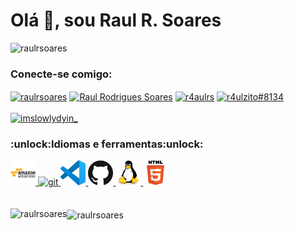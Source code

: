 <h1 align="left">Olá 👋, sou Raul R. Soares</h1>
<!-- <h3 align="center">Um desenvolvedor front-end apaixonado da Índia</h3> -->

<p align="left"> <img src= "https://komarev.com/ghpvc/?username=raulrsoares&label=Profile%20views&color=brightgreen&style=flat" alt="raulrsoares" /> </p>

<h3 align="left">Conecte-se comigo:</h3>
<conect align="left">
    <a href="https://dev.to/raulrsoares" target="blank"><img align="center" src="https://d2fltix0v2e0sb.cloudfront.net/dev-rainbow.svg" alt="raulrsoares" height="30" largura ="40"></a>
    <a href="https://www.linkedin.com/in/raul-rodrigues-soares-4b7975232" target="blank"><img align="center" src="https://raw.githubusercontent.com/rahuldkjain/github-profile-readme-generator/master/src/images/icons/Social/linked-in-alt.svg" alt="Raul Rodrigues Soares" height="30" width="40" /></a>
    <a href= "https://instagram.com/r4aulrs" target="blank"><img align="center" src="https://raw.githubusercontent.com/rahuldkjain/github-profile-readme-generator/master/src/images/icons/Social/instagram.svg" alt="r4aulrs" height="30" largura="40" /></a>
    <a href="https://discord.gg/r4ulzito#8134" target="blank"><img align="center"src="https://raw.githubusercontent.com/rahuldkjain/github-profile-readme-generator/master/src/images/icons/Social/discord.svg" alt="r4ulzito#8134" height="30" largura="40" /></a>
    <br>
    <br>
    <a href="https://twitter.com/imslowlydyin_" target="blank"><img src="https://img.shields.io/twitter/follow/imslowlydyin_?logo=twitter&style=for-the-badge" alt="imslowlydyin_" /></a>
</conect>

<br>

<h3 align="left">:unlock:Idiomas e ferramentas:unlock:</h3>
<lang align="left">
    <a href="https://aws.amazon.com" target="_blank" rel="noreferrer"> <img src="https://raw.githubusercontent.com/devicons/devicon/master/icons/amazonwebservices/amazonwebservices-original-wordmark.svg" alt="aws" width="40" height="40"/> </a>
    <a href="https://git-scm.com/" target="_blank" rel="noreferrer" > <img src="https://www.vectorlogo.zone/logos/git-scm/git-scm-icon.svg" alt="git" width="40" height="40"/> </a>
    <a href="https://code.visualstudio.com/" target="_blank" rel="noreferrer" > <img src="https://raw.githubusercontent.com/github/explore/80688e429a7d4ef2fca1e82350fe8e3517d3494d/topics/visual-studio-code/visual-studio-code.png" alt="Visual Studio Code" width="40" height="40"/> </a>
    <a href="https://github.com/" target="_blank" rel="noreferrer" > <img  src="https://raw.githubusercontent.com/github/explore/78df643247d429f6cc873026c0622819ad797942/topics/github/github.png" alt="GitHub" width="40" height="40"/> </a>
    <a href="https://www.linux.org/" target="_blank" rel="noreferrer"> <img src="https://raw.githubusercontent.com/devicons/devicon/master/icons/linux/linux-original.svg" alt="linux" width="40" height="40"/> </a>
    <a href="https://www.w3.org/html/" target="_blank" rel="noreferrer"> <img src="https://raw.githubusercontent.com/devicons/devicon/master/icons/html5/html5-original-wordmark.svg" alt="html5" width="40" height="40"/> </a>  
    <!--
    <a href="https://www.python.org" target="_blank" rel="noreferrer"><img src="https://raw.githubusercontent.com/devicons/devicon/master/icons/python/python-original.svg" alt="python" width="40" height="40"/> </a> -->
    <!-- 
    <a href="https://www.w3schools.com/css/" target="_blank" rel="noreferrer"> <img src="https://raw.githubusercontent.com/devicons/devicon/master/icons/css3/css3-original-wordmark.svg" alt="css3" width="40" height="40"/> </a> -->
    <!--
    <a href="https://nodejs.org" target="_blank" rel="noreferrer"> <img src="https://raw.githubusercontent.com/devicons/devicon/master/icons/nodejs/nodejs-original-wordmark.svg" alt="nodejs" width="40" height="40"/> </a> -->
    <!--
    <a href="https://reactjs.org/" target="_blank" rel="noreferrer"> <img src="https://raw.githubusercontent.com/devicons/devicon/master/icons/react/react-original-wordmark.svg" alt="react" width="40" height="40"/> </a> -->
</lang>

<br>

<!--
<div align="left">
    <h3>
        :construction:  Projetos em construção  :construction:
    </h3>
</div>
-->

<!-- <br>

<h3 align="left">:open_file_folder:Ultimos Projetos:open_file_folder:</h3>
<projeto align="left">
    <a href="https://raulrsoares.github.io/projeto-udemy-html-rrs/" target="blank"> <img align="center"  src="https://raw.githubusercontent.com/devicons/devicon/master/icons/html5/html5-original-wordmark.svg" height="40" width="40" /> </a>
</projetos> -->

<br>
<br>

<addons alig="left">
    <img align="left" src="https://github-readme-stats.vercel.app/api?username=raulrsoares&show_icons=true&theme=vision-friendly-dark&include_all_commits=true&count_private=true" height="180em"alt="raulrsoares" /> 
    <img align="center" src="https://github-readme-stats.vercel.app/api/top-langs/?username=raulrsoares&layout=compact&langs_count=7&theme=vision-friendly-dark" alt="raulrsoares" />
</addons><br>
<h1></h1>
